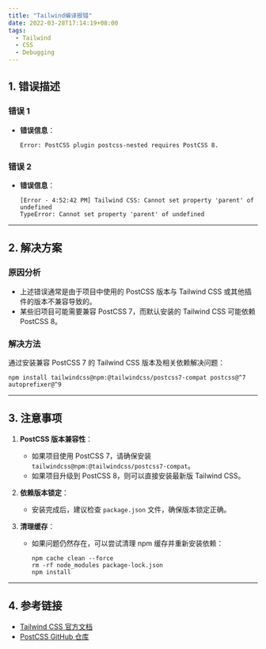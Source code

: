 ```yaml
---
title: "Tailwind编译报错"
date: 2022-03-28T17:14:19+08:00
tags:
  - Tailwind
  - CSS
  - Debugging
---
```


## **1. 错误描述**

### **错误 1**

- **错误信息**：
  ```
  Error: PostCSS plugin postcss-nested requires PostCSS 8.
  ```

### **错误 2**

- **错误信息**：
  ```
  [Error - 4:52:42 PM] Tailwind CSS: Cannot set property 'parent' of undefined
  TypeError: Cannot set property 'parent' of undefined
  ```

---

## **2. 解决方案**

### **原因分析**

- 上述错误通常是由于项目中使用的 PostCSS 版本与 Tailwind CSS 或其他插件的版本不兼容导致的。
- 某些旧项目可能需要兼容 PostCSS 7，而默认安装的 Tailwind CSS 可能依赖 PostCSS 8。

### **解决方法**

通过安装兼容 PostCSS 7 的 Tailwind CSS 版本及相关依赖解决问题：

```shell
npm install tailwindcss@npm:@tailwindcss/postcss7-compat postcss@^7 autoprefixer@^9
```

---

## **3. 注意事项**

1. **PostCSS 版本兼容性**：
   - 如果项目使用 PostCSS 7，请确保安装 `tailwindcss@npm:@tailwindcss/postcss7-compat`。
   - 如果项目升级到 PostCSS 8，则可以直接安装最新版 Tailwind CSS。

2. **依赖版本锁定**：
   - 安装完成后，建议检查 `package.json` 文件，确保版本锁定正确。

3. **清理缓存**：
   - 如果问题仍然存在，可以尝试清理 npm 缓存并重新安装依赖：
     ```shell
     npm cache clean --force
     rm -rf node_modules package-lock.json
     npm install
     ```

---

## **4. 参考链接**

- [Tailwind CSS 官方文档](https://tailwindcss.com/docs/installation)
- [PostCSS GitHub 仓库](https://github.com/postcss/postcss)

```
